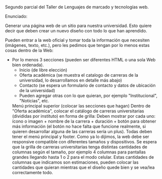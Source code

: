 Segundo parcial del Taller de Lenguajes de marcado y tecnologías web. 

Enunciado:

Generar una página web de un sitio para nuestra universidad. Esto quiere decir que deben crear un nuevo diseño con todo lo que han aprendido. 

Pueden entrar a la web oficial y tomar toda la información que necesiten (imágenes, texto, etc.), pero les pedimos que tengan por lo menos estas cosas dentro de la Web:

<ul>
  <li>
    Por lo menos 3 secciones (pueden ser diferentes HTML o una sola Web bien ordenada). 
    <ul>
      <li> Inicio (de libre elección) </li>
      <li>Oferta académica (se muestra el catalogo de carreras de la universidad, lo desarrollamos en detalle más abajo)</li>
      <li>Contacto (se espera un formulario de contacto y datos de ubicación de la universidad)</li>
      <li>Pueden agregar otras con lo que quieran, por ejemplo "Institucional", "Noticias", etc. </li>
    </ul>
Menú principal superior (colocar las secciones que hagan)
Dentro de "Oferta académica", colocar el catálogo de carreras universitarias (divididas por instituto) en forma de grilla: 
Deben mostrar por cada uno: ícono o imagen + nombre de la carrera + duración + botón para obtener más información (el botón no hace falta que funcione realmente, si quieren desarrollar alguna de las carreras sería un plus).
Todas deben tener el menú principal y footer.
Como ya lo dijimos, la web debe ser responsive compatible con diferentes tamaños y dispositivos. Se espera que la grilla de carreras universitarias tenga distintas cantidades de columnas según el tamaño, por ejemplo 4 columnas para pantallas grandes llegando hasta 1 o 2 para el modo celular. Estas cantidades de columnas que indicamos son estimaciones, pueden colocar las cantidades que quieran mientras que el diseño quede bien y se vea/lea correctamente todo.
</ul>
